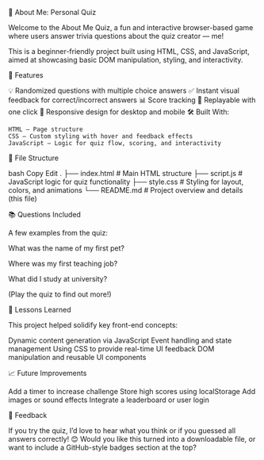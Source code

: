 🎯 About Me: Personal Quiz

Welcome to the About Me Quiz, a fun and interactive browser-based game where users answer trivia questions about the quiz creator — me!

This is a beginner-friendly project built using HTML, CSS, and JavaScript, aimed at showcasing basic DOM manipulation, styling, and interactivity.

🚀 Features

💡 Randomized questions with multiple choice answers
✅ Instant visual feedback for correct/incorrect answers
📊 Score tracking
🔁 Replayable with one click
📱 Responsive design for desktop and mobile
🛠️ Built With:

    HTML – Page structure
    CSS – Custom styling with hover and feedback effects
    JavaScript – Logic for quiz flow, scoring, and interactivity

📂 File Structure

bash
Copy
Edit
.
├── index.html # Main HTML structure
├── script.js # JavaScript logic for quiz functionality
├── style.css # Styling for layout, colors, and animations
└── README.md # Project overview and details (this file)

📚 Questions Included

A few examples from the quiz:

What was the name of my first pet?

Where was my first teaching job?

What did I study at university?

(Play the quiz to find out more!)

🧠 Lessons Learned

This project helped solidify key front-end concepts:

Dynamic content generation via JavaScript
Event handling and state management
Using CSS to provide real-time UI feedback
DOM manipulation and reusable UI components

📈 Future Improvements

Add a timer to increase challenge
Store high scores using localStorage
Add images or sound effects
Integrate a leaderboard or user login

💬 Feedback

If you try the quiz, I’d love to hear what you think or if you guessed all answers correctly! 😊
Would you like this turned into a downloadable file, or want to include a GitHub-style badges section at the top?
